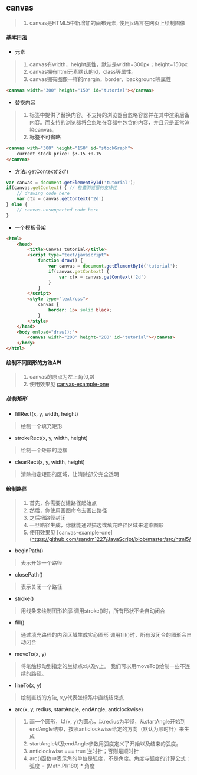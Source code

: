 ## canvas
>1. canvas是HTML5中新增加的画布元素, 使用js语言在网页上绘制图像

#### 基本用法
*  <canvas>元素
>1. canvas有width，height属性，默认是width=300px；height=150px
>2. canvas拥有html元素默认的id，class等属性。
>3. canvas拥有图像一样的margin，border，background等属性
````html
<canvas width="300" height="150" id="tutorial"></canvas>
````
* 替换内容
>1. <canvas>标签中提供了替换内容。不支持<canvas>的浏览器会忽略容器并在其中渲染后备内容。而支持<canvas>的浏览器将会忽略在容器中包含的内容，并且只是正常渲染canvas。
>2. </canvas> **标签不可省略**
````html
<canvas with="300" height="150" id="stockGraph">
    current stock price: $3.15 +0.15
</canvas>
````
* 方法: getContext('2d')
````js
var canvas = document.getElementById('tutorial');
if(canvas.getContext) { // 检查浏览器的支持性
    // drawing code here
    var ctx = canvas.getContext('2d')
} else {
    // canvas-unsupported code here
}
````
* 一个模板骨架
````html
<html>
    <head>
        <title>Canvas tutorial</title>
        <script type="text/javascript">
            function draw() {
                var canvas = document.getElementById('tutorial');
                if(canvas.getContext) {
                    var ctx = canvas.getContext('2d')
                }
            }
        </script>
        <style type="text/css">
            canvas {
                border: 1px solid black;
            }
        </style>
    </head>
    <body onload="draw();">
        <canvas width="200" height="200" id="tutorial"></canvas>
    </body>
</html>
````

#### 绘制不同图形的方法API
>1. canvas的原点为左上角(0,0)
>2. 使用效果见 [canvas-example-one](https://github.com/sandm1227/JavaScript/blob/master/src/html5/canvas/canvas-example-one.md)
##### 绘制矩形
* fillRect(x, y, width, height)
> 绘制一个填充矩形
* strokeRect(x, y, width, height)
> 绘制一个矩形的边框
* clearRect(x, y, width, height)
> 清除指定矩形的区域，让清除部分完全透明

#### 绘制路径
>1. 首先，你需要创建路径起始点
>2. 然后，你使用画图命令去画出路径
>3. 之后把路径封闭
>4. 一旦路径生成，你就能通过描边或填充路径区域来渲染图形
>5. 使用效果见 [canvas-example-one](https://github.com/sandm1227/JavaScript/blob/master/src/html5/
* beginPath()
> 表示开始一个路径
* closePath()
> 表示关闭一个路径
* stroke()
> 用线条来绘制图形轮廓
> 调用stroke()时，所有形状不会自动闭合
* fill()
> 通过填充路径的内容区域生成实心图形
> 调用fill()时，所有没闭合的图形会自动闭合
* moveTo(x, y)
> 将笔触移动到指定的坐标点x以及y上。
> 我们可以用moveTo()绘制一些不连续的路径。
* lineTo(x, y)
> 绘制直线的方法, x,y代表坐标系中直线结束点
* arc(x, y, redius, startAngle, endAngle, anticlockwise)
> 1. 画一个圆形，以(x, y)为圆心，以redius为半径，从startAngle开始到endAngle结束，按照anticlockwise给定的方向（默认为顺时针）来生成
> 2. startAngle以及endAngle参数用弧度定义了开始以及结束的弧度。
> 3. anticlockwise === true 逆时针；否则是顺时针
> 4. arc()函数中表示角的单位是弧度，不是角度。角度与弧度的计算公式：弧度 = (Math.PI/180) * 角度

